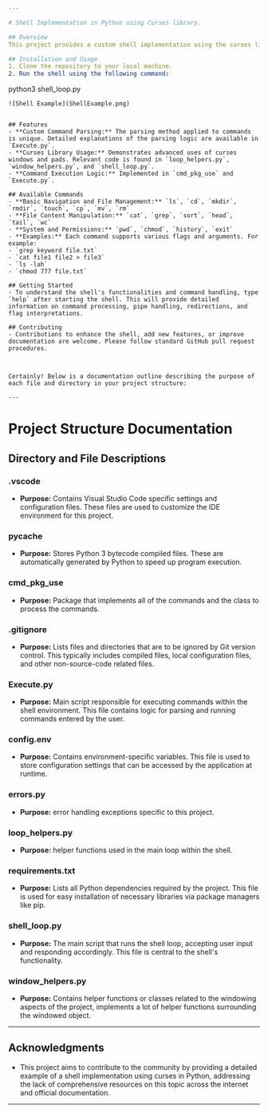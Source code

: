 ```yaml
---

# Shell Implementation in Python using Curses library. 

## Overview
This project provides a custom shell implementation using the curses library in Python. It is designed to run on Linux systems and has been tested on Ubuntu. This shell offers a range of commands and showcases the capabilities of curses windows and pads, going beyond basic single-windowed examples found in GeeksforGeeks tutorials on this stuff. The docs on this module don't offer many examples on usage, and everytime I looked up anything for the curses module in python I was met with pure disappointment. The shell is pretty cool and can be taken to new heights pretty quickly because it is super easy to add new commands, simply go to the cmd_pkg directory.

## Installation and Usage
1. Clone the repository to your local machine.
2. Run the shell using the following command:
   ```
   python3 shell_loop.py
   ```
![Shell Example](ShellExample.png)
   

## Features
- **Custom Command Parsing:** The parsing method applied to commands is unique. Detailed explanations of the parsing logic are available in `Execute.py`.
- **Curses Library Usage:** Demonstrates advanced uses of curses windows and pads. Relevant code is found in `loop_helpers.py`, `window_helpers.py`, and `shell_loop.py`.
- **Command Execution Logic:** Implemented in `cmd_pkg_use` and `Execute.py`.

## Available Commands
- **Basic Navigation and File Management:** `ls`, `cd`, `mkdir`, `rmdir`, `touch`, `cp`, `mv`, `rm`
- **File Content Manipulation:** `cat`, `grep`, `sort`, `head`, `tail`, `wc`
- **System and Permissions:** `pwd`, `chmod`, `history`, `exit`
- **Examples:** Each command supports various flags and arguments. For example:
  - `grep keyword file.txt`
  - `cat file1 file2 > file3`
  - `ls -lah`
  - `chmod 777 file.txt`

## Getting Started
- To understand the shell's functionalities and command handling, type `help` after starting the shell. This will provide detailed information on command processing, pipe handling, redirections, and flag interpretations.

## Contributing
- Contributions to enhance the shell, add new features, or improve documentation are welcome. Please follow standard GitHub pull request procedures.



Certainly! Below is a documentation outline describing the purpose of each file and directory in your project structure:

---
```


# Project Structure Documentation

## Directory and File Descriptions

### .vscode
- **Purpose:** Contains Visual Studio Code specific settings and configuration files. These files are used to customize the IDE environment for this project.

### __pycache__
- **Purpose:** Stores Python 3 bytecode compiled files. These are automatically generated by Python to speed up program execution.

### cmd_pkg_use
- **Purpose:** Package that implements all of the commands and the class to process the commands.

### .gitignore
- **Purpose:** Lists files and directories that are to be ignored by Git version control. This typically includes compiled files, local configuration files, and other non-source-code related files.

### Execute.py
- **Purpose:** Main script responsible for executing commands within the shell environment. This file contains logic for parsing and running commands entered by the user.

### config.env
- **Purpose:** Contains environment-specific variables. This file is used to store configuration settings that can be accessed by the application at runtime.

### errors.py
- **Purpose:**  error handling exceptions specific to this project.

### loop_helpers.py
- **Purpose:** helper functions used in the main loop within the shell.

### requirements.txt
- **Purpose:** Lists all Python dependencies required by the project. This file is used for easy installation of necessary libraries via package managers like pip.

### shell_loop.py
- **Purpose:** The main script that runs the shell loop, accepting user input and responding accordingly. This file is central to the shell's functionality.

### window_helpers.py
- **Purpose:** Contains helper functions or classes related to the windowing aspects of the project, implements a lot of helper functions surrounding the windowed object. 

---

## Acknowledgments
- This project aims to contribute to the community by providing a detailed example of a shell implementation using curses in Python, addressing the lack of comprehensive resources on this topic across the internet and official documentation.

---
